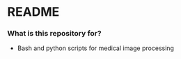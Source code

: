 # README #


### What is this repository for? ###

* Bash and python scripts for medical image processing
